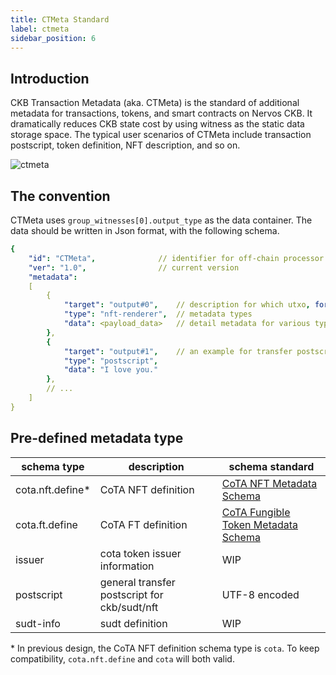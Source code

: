 ```yaml
---
title: CTMeta Standard
label: ctmeta
sidebar_position: 6
---
```


## Introduction

CKB Transaction Metadata (aka. CTMeta) is the standard of additional metadata for transactions, tokens, and smart contracts on Nervos CKB. It dramatically reduces CKB state cost by using witness as the static data storage space. The typical user scenarios of CTMeta include transaction postscript, token definition, NFT description, and so on.

![ctmeta](../images/ctmeta.png)

## The convention

CTMeta uses `group_witnesses[0].output_type` as the data container. The data should be written in Json format, with the following schema.

```yaml
{
    "id": "CTMeta",              // identifier for off-chain processor
    "ver": "1.0",                // current version
    "metadata":                  
    [
        {
            "target": "output#0",    // description for which utxo, format: {input, output}#index
            "type": "nft-renderer",  // metadata types
            "data": <payload_data>   // detail metadata for various types
        },
        {
            "target": "output#1",    // an example for transfer postscript
            "type": "postscript",
            "data": "I love you."
        },
        // ...
    ]
}
```

## Pre-defined metadata type

| schema type | description | schema standard |
|--|--|--|
| cota.nft.define* | CoTA NFT definition | [CoTA NFT Metadata Schema](./CTMeta-schemas/nft-schema) |
| cota.ft.define | CoTA FT definition | [CoTA Fungible Token Metadata Schema](./CTMeta-schemas/ft-schema) |
| issuer | cota token issuer information | WIP |
| postscript | general transfer postscript for ckb/sudt/nft | UTF-8 encoded |
| sudt-info | sudt definition | WIP |

\* In previous design, the CoTA NFT definition schema type is `cota`. To keep compatibility, `cota.nft.define` and `cota` will both valid.
